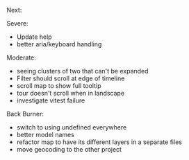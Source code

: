 Next:

Severe:
- Update help
- better aria/keyboard handling

Moderate:
- seeing clusters of two that can't be expanded
- Filter should scroll at edge of timeline
- scroll map to show full tooltip
- tour doesn't scroll when in landscape
- investigate vitest failure

Back Burner:
- switch to using undefined everywhere
- better model names
- refactor map to have its different layers in a separate files
- move geocoding to the other project
